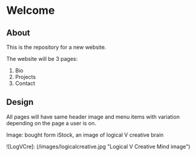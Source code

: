# Welcome 
## About
This is the repository for a new website.

The website will be 3 pages:
1. Bio
2. Projects
3. Contact

## Design
All pages will have same header image and menu items with variation depending on the page a user is on.

Image: bought  form iStock, an image of logical V creative brain

![LogVCre]: (/images/logicalcreative.jpg "Logical V Creative Mind image")
